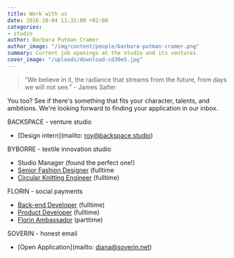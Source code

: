 ```yaml
---
title: Work with us
date: 2016-10-04 11:31:00 +02:00
categories:
- studio
author: Barbara Putman Cramer
author_image: "/img/content/people/barbara-putman-cramer.png"
summary: Current job openings at the studio and its ventures.
cover_image: "/uploads/download-cd30e5.jpg"
---
```


> “We believe in it, the radiance that streams from the future, from days we will not see.” - James Salter

You too? See if there's something that fits your character, talents, and ambitions. We're looking forward to finding your application in our inbox.

BACKSPACE - venture studio

* [Design intern](mailto: roy@backspace.studio)

BYBORRE - textile innovation studio

* Studio Manager (found the perfect one!)
* [Senior Fashion Designer](https://byborre.homerun.co/senior-designer) (fulltime
* [Circular Knitting Engineer](https://byborre.homerun.co/circular-knitting-engineer-santoni) (fulltime)

FLORIN - social payments

* [Back-end Developer](http://jobs.florinapp.com/backend-developer) (fulltime)
* [Product Developer](http://jobs.florinapp.com/product-developer) (fulltime)
* [Florin Ambassador](http://florinapp.com/ambassadeur) (parttime)

SOVERIN - honest email

* [Open Application](mailto: diana@soverin.net)